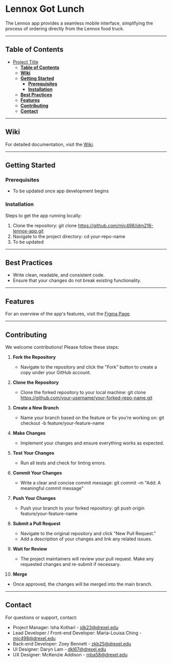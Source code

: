 # Lennox Got Lunch

The Lennox app provides a seamless mobile interface, simplifying the process of ordering directly from the Lennox food truck. 

---

## **Table of Contents**

- [Project Title](#project-title)
  - [**Table of Contents**](#table-of-contents)
  - [**Wiki**](#wiki)
  - [**Getting Started**](#getting-started)
    - [**Prerequisites**](#prerequisites)
    - [**Installation**](#installation)
  - [**Best Practices**](#best-practices)
  - [**Features**](#features)
  - [**Contributing**](#contributing)
  - [**Contact**](#contact)

---

## **Wiki**

For detailed documentation, visit the [Wiki](https://teams.microsoft.com/l/entity/0d820ecd-def2-4297-adad-78056cde7c78/_djb2_msteams_prefix_1601617659?context=%7B%22channelId%22%3A%2219%3ATfo7rotaXEGWPnX59F8s3dsaAmrc4AbkZbZsfgv-e-A1%40thread.tacv2%22%7D&tenantId=3664e6fa-47bd-45a6-9670-8c4f080f8ca6).

---

## **Getting Started**

### **Prerequisites**
- To be updated once app development begins

### **Installation**

Steps to get the app running locally:

1. Clone the repository:
   git clone <https://github.com/mjc498/idm216-lennox-app.git>
2. Navigate to the project directory:
   cd your-repo-name
3. To be updated 

---

## **Best Practices**

- Write clean, readable, and consistent code.
- Ensure that your changes do not break existing functionality.

---

## **Features**

For an overview of the app's features, visit the [Figma Page](https://www.figma.com/files/team/1240741858362641420/project/322894976/IDM216-Lennox?fuid=1289367730452544438).

---

## **Contributing**

We welcome contributions! Please follow these steps:

1. **Fork the Repository**
   - Navigate to the repository and click the "Fork" button to create a copy under your GitHub account.

2. **Clone the Repository**
   - Clone the forked repository to your local machine:
     git clone <https://github.com/your-username/your-forked-repo-name.git>

3. **Create a New Branch**
   - Name your branch based on the feature or fix you’re working on:
     git checkout -b feature/your-feature-name

4. **Make Changes**
   - Implement your changes and ensure everything works as expected.

5. **Test Your Changes**
   - Run all tests and check for linting errors.

6. **Commit Your Changes**
   - Write a clear and concise commit message:
     git commit -m "Add: A meaningful commit message"

7. **Push Your Changes**
   - Push your branch to your forked repository:
     git push origin feature/your-feature-name

8. **Submit a Pull Request**
   - Navigate to the original repository and click "New Pull Request."
   - Add a description of your changes and link any related issues.

9. **Wait for Review**
   - The project maintainers will review your pull request. Make any requested changes and re-submit if necessary.

10. **Merge**

- Once approved, the changes will be merged into the main branch.

---

## **Contact**

For questions or support, contact:

- Project Manager: Isha Kothari - idk23@drexel.edu
- Lead Developer / Front-end Developer: Maria-Louisa Ching - mjc498@drexel.edu
- Back-end Developer: Zoey Bennett - zkb25@drexel.edu
- UI Designer: Daryn Lam - dkl67@drexel.edu
- UX Designer: McKenzie Addison - mba58@drexel.edu
